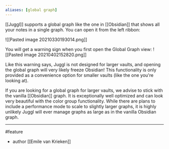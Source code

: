 ```yaml
---
aliases: [global graph]
---
```


[[Juggl]] supports a global graph like the one in [[Obsidian]] that shows all your notes in a single graph. You can open it from the left ribbon: 

![[Pasted image 20210330193014.png]]

You will get a warning sign when you first open the Global Graph view: 
![[Pasted image 20210402152820.png]]

Like this warning says, Juggl is not designed for larger vaults, and opening the global graph will very likely freeze Obsidian! This functionality is only provided as a convenience option for smaller vaults (like the one you're looking at). 

If you are looking for a global graph for larger vaults, we advise to stick with the vanilla [[Obsidian]] graph. It is exceptionally well optimized and can look very beautiful with the color group functionality. While there are plans to include a performance mode to scale to slightly larger graphs, it is highly unlikely Juggl will ever manage graphs as large as in the vanilla Obsidian graph. 

--- 
#feature
- author [[Emile van Krieken]]